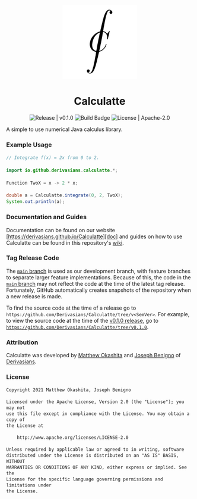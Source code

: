 <p align="center">
  <img width="200" height="200" src="https://github.com/Derivasians/Calculatte/blob/main/imgs/CalculatteLogo.png" alt="Calculatte Logo">
</p>
<h1 align="center">Calculatte</h1>

<div align="center">
  <img src="https://img.shields.io/github/v/release/derivasians/calculatte?include_prereleases" alt="Release | v0.1.0">
  <img src="https://img.shields.io/github/workflow/status/derivasians/calculatte/JUnit%20Tests" alt="Build Badge">
  <img src="https://img.shields.io/github/license/derivasians/calculatte" alt="License | Apache-2.0">
</div>

A simple to use numerical Java calculus library.

### Example Usage
```java
// Integrate f(x) = 2x from 0 to 2.

import io.github.derivasians.calculatte.*;

Function TwoX = x -> 2 * x;

double a = Calculatte.integrate(0, 2, TwoX);
System.out.println(a);
```

### Documentation and Guides
Documentation can be found on our website [https://derivasians.github.io/Calculatte][doc] and guides on how to use 
Calculatte can be found in this repository's [wiki][wiki].

[doc]: https://derivasians.github.io/Calculatte/
[wiki]: https://github.com/Derivasians/Calculatte/wiki

### Tag Release Code
The [`main` branch][main] is used as our development branch, with feature branches to separate larger feature 
implementations. Because of this, the code in the [`main` branch][main] may not reflect the code at the time of the 
latest tag release. Fortunately, GitHub automatically creates snapshots of the repository when a new release is made.

To find the source code at the time of a release go to `https://github.com/Derivasians/Calculatte/tree/v<SemVer>`. 
For example, to view the source code at the time of the [v0.1.0 release][v0.1.0 release], go to 
[`https://github.com/Derivasians/Calculatte/tree/v0.1.0`][v0.1.0 code].

[main]: https://github.com/Derivasians/Calculatte/tree/main
[v0.1.0 release]: https://github.com/Derivasians/Calculatte/releases/tag/v0.1.0
[v0.1.0 code]: https://github.com/Derivasians/Calculatte/tree/v0.1.0

### Attribution
Calculatte was developed by [Matthew Okashita][soupyzinc] and [Joseph Benigno][jojongx] of [Derivasians][derivasians].

[soupyzinc]: https://github.com/SoupyzInc
[jojongx]: https://github.com/jojongx
[derivasians]: https://github.com/Derivasians

### License
```
Copyright 2021 Matthew Okashita, Joseph Benigno

Licensed under the Apache License, Version 2.0 (the "License"); you may not
use this file except in compliance with the License. You may obtain a copy of
the License at

    http://www.apache.org/licenses/LICENSE-2.0

Unless required by applicable law or agreed to in writing, software
distributed under the License is distributed on an "AS IS" BASIS, WITHOUT
WARRANTIES OR CONDITIONS OF ANY KIND, either express or implied. See the
License for the specific language governing permissions and limitations under
the License.
```
